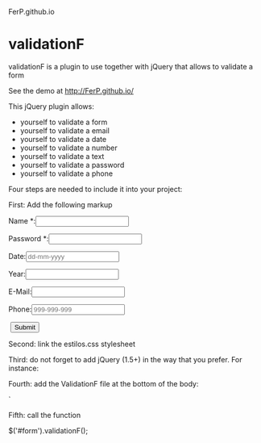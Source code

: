  FerP.github.io

# validationF

validationF is a plugin to use together with jQuery that allows to validate a form

See the demo at http://FerP.github.io/

This jQuery plugin allows:  

*  yourself to validate a form
*  yourself to validate a email
*  yourself to validate a date
*  yourself to validate a number
*  yourself to validate a text
*  yourself to validate a password
*  yourself to validate a phone

Four steps are needed to include it into your project:

First: Add the following markup

<div class="row card-panel">
		<div class="col s6 ">
		<form id="form">
    <p><label>Name <span>*</span>:</label><input type="text" class="required texto"/></p>
    <p><label>Password <span>*</span>:</label><input type="password" class="required password"/></p>
	<p><label>Date:</label><input type="text" class="date" placeholder="dd-mm-yyyy"/></p>
	<p><label>Year:</label><input type="text" class="number"/></p>
    <p><label>E-Mail:</label><input type="text" class="email"/></p>
    <p><label>Phone:</label><input type="text" class="phone" placeholder="999-999-999"/></p>
    <p><label>&nbsp;</label><button type="submit">Submit</button></p>
</form>	
	</div>
</div>
	
Second: link the estilos.css stylesheet
</div>

Third: do not forget to add jQuery (1.5+) in the way that you prefer. For instance:
</div>
  <script src="https://ajax.googleapis.com/ajax/libs/jquery/1.12.0/jquery.min.js"></script>
  
Fourth: add the ValidationF file at the bottom of the body:

  <script src="js/validationF.js"></script>`
  
Fifth: call the function

   $('#form').validationF();
